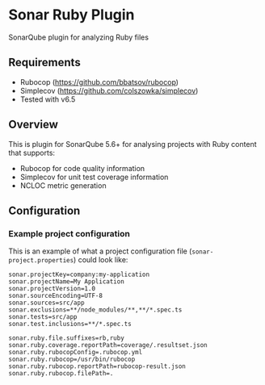 # Sonar Ruby Plugin
SonarQube plugin for analyzing Ruby files

## Requirements
* Rubocop (https://github.com/bbatsov/rubocop)
* Simplecov (https://github.com/colszowka/simplecov)
* Tested with v6.5

## Overview
This is plugin for SonarQube 5.6+ for analysing projects with Ruby content that supports:

* Rubocop for code quality information
* Simplecov for unit test coverage information
* NCLOC metric generation

## Configuration

### Example project configuration
This is an example of what a project configuration file (`sonar-project.properties`) could look like:
```
sonar.projectKey=company:my-application
sonar.projectName=My Application
sonar.projectVersion=1.0
sonar.sourceEncoding=UTF-8
sonar.sources=src/app
sonar.exclusions=**/node_modules/**,**/*.spec.ts
sonar.tests=src/app
sonar.test.inclusions=**/*.spec.ts

sonar.ruby.file.suffixes=rb,ruby
sonar.ruby.coverage.reportPath=coverage/.resultset.json
sonar.ruby.rubocopConfig=.rubocop.yml
sonar.ruby.rubocop=/usr/bin/rubocop
sonar.ruby.rubocop.reportPath=rubocop-result.json
sonar.ruby.rubocop.filePath=.
```

